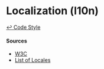 Localization (l10n)
==

[↩ Code Style](./blob/master/README.md#code-style)

#### Sources
 * [W3C](https://www.w3.org/International/)
 * [List of Locales](http://www.localeplanet.com/icu/index.html)
